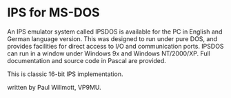 # IPS for MS-DOS

An IPS emulator system called IPSDOS is available for the PC in English and German language version.
This was designed to run under pure DOS, and provides facilities for direct access to I/O and communication ports. 
IPSDOS can run in a window under Windows 9x and Windows NT/2000/XP. Full documentation and source code in Pascal are provided.

This is classic 16-bit IPS implementation.

written by Paul Willmott, VP9MU. 

